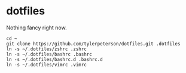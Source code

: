 # dotfiles

Nothing fancy right now.

    cd ~
    git clone https://github.com/tylerpeterson/dotfiles.git .dotfiles
    ln -s ~/.dotfiles/zshrc .zshrc
    ln -s ~/.dotfiles/bashrc .bashrc
    ln -s ~/.dotfiles/bashrc.d .bashrc.d
    ln -s ~/.dotfiles/vimrc .vimrc
